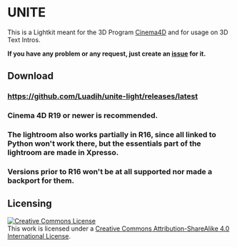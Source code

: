 # UNITE

This is a Lightkit meant for the 3D Program [Cinema4D](https://www.maxon.net/en-us/products/cinema-4d/overview/) and for usage on 3D Text Intros.

**If you have any problem or any request, just create an [issue](https://github.com/Luadih/unite-light/issues/new/choose) for it.**

## Download

### https://github.com/Luadih/unite-light/releases/latest
### Cinema 4D R19 or newer is recommended.
### The lightroom also works partially in R16, since all linked to Python won't work there, but the essentials part of the lightroom are made in Xpresso.
### Versions prior to R16 won't be at all supported nor made a backport for them.

## Licensing

<a rel="license" href="http://creativecommons.org/licenses/by-sa/4.0/"><img alt="Creative Commons License" style="border-width:0" src="https://i.creativecommons.org/l/by-sa/4.0/88x31.png" /></a><br />This work is licensed under a <a rel="license" href="http://creativecommons.org/licenses/by-sa/4.0/">Creative Commons Attribution-ShareAlike 4.0 International License</a>.
